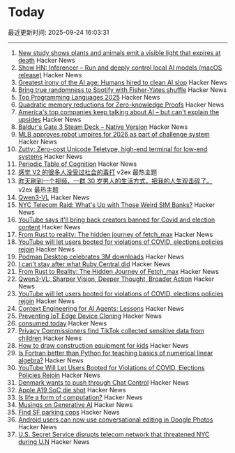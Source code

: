 # Today

最近更新时间: 2025-09-24 16:03:31

--- 
1. [New study shows plants and animals emit a visible light that expires at death](https://pubs.acs.org/doi/10.1021/acs.jpclett.4c03546) Hacker News
2. [Show HN: Inferencer – Run and deeply control local AI models (macOS release)](https://inferencer.com/) Hacker News
3. [Greatest irony of the AI age: Humans hired to clean AI slop](https://www.sify.com/ai-analytics/greatest-irony-of-the-ai-age-humans-being-increasingly-hired-to-clean-ai-slop/) Hacker News
4. [Bring true randomness to Spotify with Fisher-Yates shuffle](https://github.com/vuciv/true-random-shuffle) Hacker News
5. [Top Programming Languages 2025](https://spectrum.ieee.org/top-programming-languages-2025) Hacker News
6. [Quadratic memory reductions for Zero-knowledge Proofs](https://github.com/logannye/space-efficient-zero-knowledge-proofs) Hacker News
7. [America's top companies keep talking about AI – but can't explain the upsides](https://www.ft.com/content/e93e56df-dd9b-40c1-b77a-dba1ca01e473) Hacker News
8. [Baldur's Gate 3 Steam Deck – Native Version](https://larian.com/support/faqs/steam-deck-native-version_121) Hacker News
9. [MLB approves robot umpires for 2026 as part of challenge system](https://www.espn.com/mlb/story/_/id/46357017/mlb-approves-robot-umpires-2026-part-challenge-system) Hacker News
10. [Zutty: Zero-cost Unicode Teletype, high-end terminal for low-end systems](https://git.hq.sig7.se/zutty.git) Hacker News
11. [Periodic Table of Cognition](https://kk.org/thetechnium/the-periodic-table-of-cognition/) Hacker News
12. [感觉 V2 的很多人没受过社会的毒打](https://www.v2ex.com/t/1161409) v2ex 最热主题
13. [昨天刷到一个视频，一群 30 岁男人的生活方式，把我的人生观击碎了。](https://www.v2ex.com/t/1161407) v2ex 最热主题
14. [Qwen3-VL](https://qwen.ai/blog?id=99f0335c4ad9ff6153e517418d48535ab6d8afef&from=research.latest-advancements-list) Hacker News
15. [NYC Telecom Raid: What's Up with Those Weird SIM Banks?](https://tedium.co/2025/09/23/secret-service-raid-sim-bank-telecom-hardware/) Hacker News
16. [YouTube says it'll bring back creators banned for Covid and election content](https://www.businessinsider.com/youtube-reinstate-channels-banned-over-covid-content-policies-2025-9) Hacker News
17. [From Rust to reality: The hidden journey of fetch_max](https://questdb.com/blog/rust-fetch-max-compiler-journey/) Hacker News
18. [YouTube will let users booted for violations of COVID, elections policies rejoin](https://www.businessinsider.com/youtube-reinstate-channels-banned-over-covid-content-policies-2025-9) Hacker News
19. [Podman Desktop celebrates 3M downloads](https://podman-desktop.io/blog/3-million) Hacker News
20. [I can't stay after what Ruby Central did](https://gist.github.com/simi/349d881d16d3d86947945615a47c60ca) Hacker News
21. [From Rust to Reality: The Hidden Journey of Fetch_max](https://questdb.com/blog/rust-fetch-max-compiler-journey/) Hacker News
22. [Qwen3-VL: Sharper Vision, Deeper Thought, Broader Action](https://qwen.ai/blog?id=99f0335c4ad9ff6153e517418d48535ab6d8afef&from=research.latest-advancements-list) Hacker News
23. [YouTube will let users booted for violations of COVID, elections policies rejoin](https://www.offthepress.com/youtube-will-let-users-booted-for-repeated-violations-of-covid-elections-policies-rejoin/) Hacker News
24. [Context Engineering for AI Agents: Lessons](https://manus.im/blog/Context-Engineering-for-AI-Agents-Lessons-from-Building-Manus) Hacker News
25. [Preventing IoT Edge Device Cloning](https://www.embedded.com/preventing-iot-device-cloning/) Hacker News
26. [consumed.today](https://consumed.today/) Hacker News
27. [Privacy Commissioners find TikTok collected sensitive data from children](https://www.priv.gc.ca/en/opc-news/news-and-announcements/2025/nr-c_250923/) Hacker News
28. [How to draw construction equipment for kids](https://alyssarosenberg.substack.com/p/how-to-draw-construction-equipment) Hacker News
29. [Is Fortran better than Python for teaching basics of numerical linear algebra?](https://loiseaujc.github.io/posts/blog-title/fortran_vs_python.html) Hacker News
30. [YouTube Will Let Users Booted for Violations of COVID, Elections Policies Rejoin](https://www.offthepress.com/youtube-will-let-users-booted-for-repeated-violations-of-covid-elections-policies-rejoin/) Hacker News
31. [Denmark wants to push through Chat Control](https://netzpolitik.org/2025/internes-protokoll-daenemark-will-chatkontrolle-durchdruecken/) Hacker News
32. [Apple A19 SoC die shot](https://chipwise.tech/our-portfolio/apple-a19-dieshot/) Hacker News
33. [Is life a form of computation?](https://thereader.mitpress.mit.edu/is-life-a-form-of-computation/) Hacker News
34. [Musings on Generative AI](https://leejo.github.io/2025/09/23/gaps/) Hacker News
35. [Find SF parking cops](https://walzr.com/sf-parking/) Hacker News
36. [Android users can now use conversational editing in Google Photos](https://blog.google/products/photos/android-conversational-editing-google-photos/) Hacker News
37. [U.S. Secret Service disrupts telecom network that threatened NYC during U.N](https://www.cbsnews.com/news/u-s-secret-service-disrupts-telecom-network-threatened-new-york-city-u-n-general-assembly/) Hacker News
